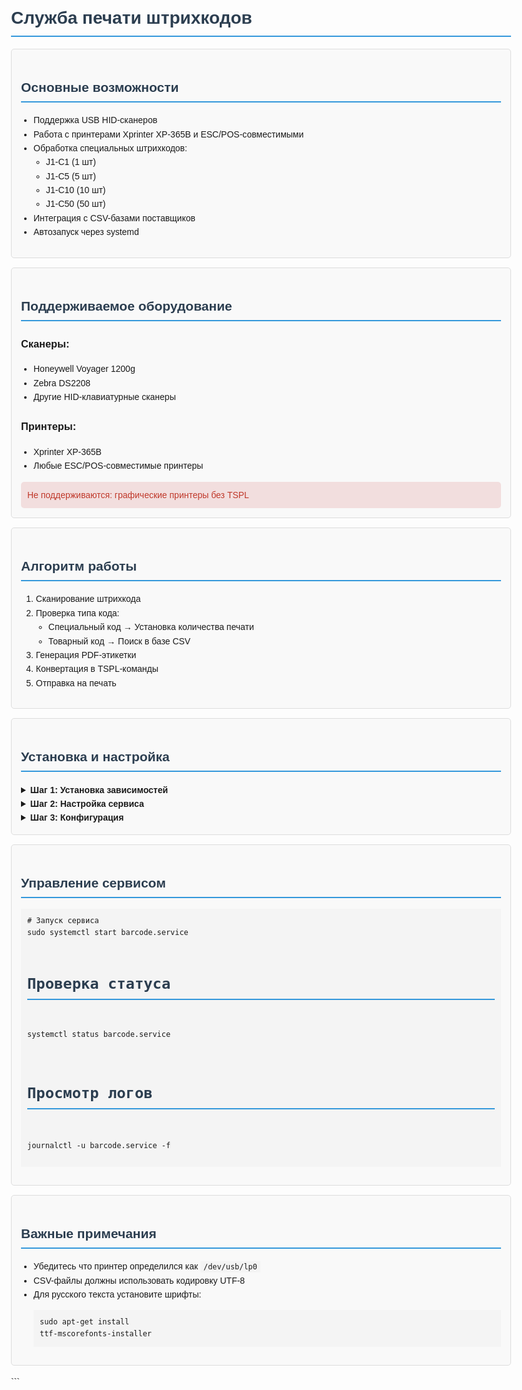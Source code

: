 
<!DOCTYPE html>
<html lang="ru">
<head>
    <meta charset="UTF-8">
    <title>Barcode Printing Service</title>
    <style>
        body {font-family: Arial, sans-serif; line-height: 1.6; max-width: 800px; margin: 20px auto; padding: 0 20px}
        h1, h2 {color: #2c3e50; border-bottom: 2px solid #3498db; padding-bottom: 5px}
        .section {background: #f9f9f9; padding: 15px; margin: 15px 0; border-radius: 5px; border: 1px solid #ddd}
        pre {background: #f4f4f4; padding: 10px; overflow-x: auto}
        code {background: #f4f4f4; padding: 2px 5px}
        ul {padding-left: 20px}
        .warning {color: #c0392b; background: #f2dede; padding: 10px; border-radius: 5px}
    </style>
</head>
<body>
    <h1>Служба печати штрихкодов</h1>
    <div class="section">
        <h2>Основные возможности</h2>
        <ul>
            <li>Поддержка USB HID-сканеров</li>
            <li>Работа с принтерами Xprinter XP-365B и ESC/POS-совместимыми</li>
            <li>Обработка специальных штрихкодов:
                <ul>
                    <li>J1-C1 (1 шт)</li>
                    <li>J1-C5 (5 шт)</li>
                    <li>J1-C10 (10 шт)</li>
                    <li>J1-C50 (50 шт)</li>
                </ul>
            </li>
            <li>Интеграция с CSV-базами поставщиков</li>
            <li>Автозапуск через systemd</li>
        </ul>
    </div>
    <div class="section">
        <h2>Поддерживаемое оборудование</h2>
        <h3>Сканеры:</h3>
        <ul>
            <li>Honeywell Voyager 1200g</li>
            <li>Zebra DS2208</li>
            <li>Другие HID-клавиатурные сканеры</li>
        </ul>
        <h3>Принтеры:</h3>
        <ul>
            <li>Xprinter XP-365B</li>
            <li>Любые ESC/POS-совместимые принтеры</li>
        </ul>
        <div class="warning">Не поддерживаются: графические принтеры без TSPL</div>
    </div>
    <div class="section">
        <h2>Алгоритм работы</h2>
        <ol>
            <li>Сканирование штрихкода</li>
            <li>Проверка типа кода:
                <ul>
                    <li>Специальный код → Установка количества печати</li>
                    <li>Товарный код → Поиск в базе CSV</li>
                </ul>
            </li>
            <li>Генерация PDF-этикетки</li>
            <li>Конвертация в TSPL-команды</li>
            <li>Отправка на печать</li>
        </ol>
    </div>
    <div class="section">
        <h2>Установка и настройка</h2>
        <details>
            <summary><strong>Шаг 1: Установка зависимостей</strong></summary>
            <pre><code>sudo apt-get update
sudo apt-get install python3-dev python3-pip libjpeg-dev zlib1g-dev
pip3 install -r requirements.txt</code></pre>
        </details>
        <details>
            <summary><strong>Шаг 2: Настройка сервиса</strong></summary>
            <pre><code>sudo cp configs/barcode.service /etc/systemd/system/
sudo systemctl daemon-reload
sudo systemctl enable barcode.service</code></pre>
        </details>
        <details>
            <summary><strong>Шаг 3: Конфигурация</strong></summary>
            <pre><code>sudo mkdir /etc/barcode_service
sudo cp configs/config.ini.example /etc/barcode_service/config.ini
sudo nano /etc/barcode_service/config.ini</code></pre>
        </details>
    </div>
    <div class="section">
        <h2>Управление сервисом</h2>
        <pre><code># Запуск сервиса
sudo systemctl start barcode.service

# Проверка статуса
systemctl status barcode.service

# Просмотр логов
journalctl -u barcode.service -f</code></pre>
    </div>
    <div class="section">
        <h2>Важные примечания</h2>
        <ul>
            <li>Убедитесь что принтер определился как <code>/dev/usb/lp0</code></li>
            <li>CSV-файлы должны использовать кодировку UTF-8</li>
            <li>Для русского текста установите шрифты:
                <pre><code>sudo apt-get install ttf-mscorefonts-installer</code></pre>
            </li>
        </ul>
    </div>
</body>
</html>
```
